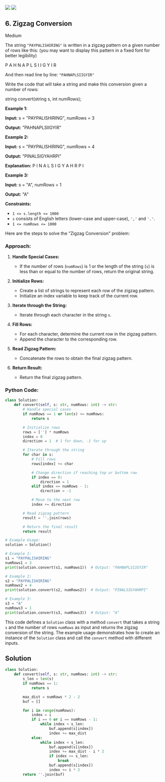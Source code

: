 [![](https://img.shields.io/github/stars/LeetCode-in-Python/LeetCode-in-Python?label=Stars&style=flat-square)](https://github.com/LeetCode-in-Python/LeetCode-in-Python)
[![](https://img.shields.io/github/forks/LeetCode-in-Python/LeetCode-in-Python?label=Fork%20me%20on%20GitHub%20&style=flat-square)](https://github.com/LeetCode-in-Python/LeetCode-in-Python/fork)

## 6\. Zigzag Conversion

Medium

The string `"PAYPALISHIRING"` is written in a zigzag pattern on a given number of rows like this: (you may want to display this pattern in a fixed font for better legibility)

P A H N A P L S I I G Y I R 

And then read line by line: `"PAHNAPLSIIGYIR"`

Write the code that will take a string and make this conversion given a number of rows:

string convert(string s, int numRows); 

**Example 1:**

**Input:** s = "PAYPALISHIRING", numRows = 3

**Output:** "PAHNAPLSIIGYIR" 

**Example 2:**

**Input:** s = "PAYPALISHIRING", numRows = 4

**Output:** "PINALSIGYAHRPI"

**Explanation:** P I N A L S I G Y A H R P I 

**Example 3:**

**Input:** s = "A", numRows = 1

**Output:** "A" 

**Constraints:**

*   `1 <= s.length <= 1000`
*   `s` consists of English letters (lower-case and upper-case), `','` and `'.'`.
*   `1 <= numRows <= 1000`

Here are the steps to solve the "Zigzag Conversion" problem:

### Approach:

1. **Handle Special Cases:**
   - If the number of rows (`numRows`) is 1 or the length of the string (`s`) is less than or equal to the number of rows, return the original string.

2. **Initialize Rows:**
   - Create a list of strings to represent each row of the zigzag pattern.
   - Initialize an index variable to keep track of the current row.

3. **Iterate through the String:**
   - Iterate through each character in the string `s`.

4. **Fill Rows:**
   - For each character, determine the current row in the zigzag pattern.
   - Append the character to the corresponding row.

5. **Read Zigzag Pattern:**
   - Concatenate the rows to obtain the final zigzag pattern.

6. **Return Result:**
   - Return the final zigzag pattern.

### Python Code:

```python
class Solution:
    def convert(self, s: str, numRows: int) -> str:
        # Handle special cases
        if numRows == 1 or len(s) <= numRows:
            return s

        # Initialize rows
        rows = [''] * numRows
        index = 0
        direction = 1  # 1 for down, -1 for up

        # Iterate through the string
        for char in s:
            # Fill rows
            rows[index] += char

            # Change direction if reaching top or bottom row
            if index == 0:
                direction = 1
            elif index == numRows - 1:
                direction = -1

            # Move to the next row
            index += direction

        # Read zigzag pattern
        result = ''.join(rows)

        # Return the final result
        return result

# Example Usage:
solution = Solution()

# Example 1:
s1 = "PAYPALISHIRING"
numRows1 = 3
print(solution.convert(s1, numRows1))  # Output: "PAHNAPLSIIGYIR"

# Example 2:
s2 = "PAYPALISHIRING"
numRows2 = 4
print(solution.convert(s2, numRows2))  # Output: "PINALSIGYAHRPI"

# Example 3:
s3 = "A"
numRows3 = 1
print(solution.convert(s3, numRows3))  # Output: "A"
```

This code defines a `Solution` class with a method `convert` that takes a string `s` and the number of rows `numRows` as input and returns the zigzag conversion of the string. The example usage demonstrates how to create an instance of the `Solution` class and call the `convert` method with different inputs.

## Solution

```python
class Solution:
    def convert(self, s: str, numRows: int) -> str:
        s_len = len(s)
        if numRows == 1:
            return s

        max_dist = numRows * 2 - 2
        buf = []

        for i in range(numRows):
            index = i
            if i == 0 or i == numRows - 1:
                while index < s_len:
                    buf.append(s[index])
                    index += max_dist
            else:
                while index < s_len:
                    buf.append(s[index])
                    index += max_dist - i * 2
                    if index >= s_len:
                        break
                    buf.append(s[index])
                    index += i * 2
        return ''.join(buf)
```